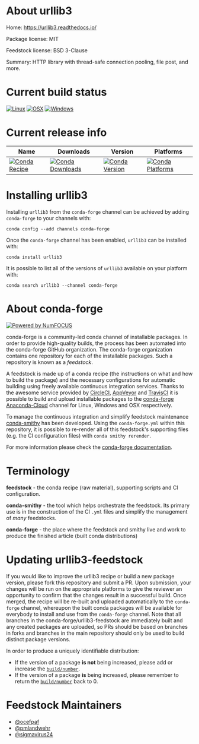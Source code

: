 <!--
# -*- mode: jinja -*-
-->

About urllib3
=============

Home: https://urllib3.readthedocs.io/

Package license: MIT

Feedstock license: BSD 3-Clause

Summary: HTTP library with thread-safe connection pooling, file post, and more.



Current build status
====================

[![Linux](https://img.shields.io/circleci/project/github/conda-forge/urllib3-feedstock/master.svg?label=Linux)](https://circleci.com/gh/conda-forge/urllib3-feedstock)
[![OSX](https://img.shields.io/travis/conda-forge/urllib3-feedstock/master.svg?label=macOS)](https://travis-ci.org/conda-forge/urllib3-feedstock)
[![Windows](https://img.shields.io/appveyor/ci/conda-forge/urllib3-feedstock/master.svg?label=Windows)](https://ci.appveyor.com/project/conda-forge/urllib3-feedstock/branch/master)

Current release info
====================

| Name | Downloads | Version | Platforms |
| --- | --- | --- | --- |
| [![Conda Recipe](https://img.shields.io/badge/recipe-urllib3-green.svg)](https://anaconda.org/conda-forge/urllib3) | [![Conda Downloads](https://img.shields.io/conda/dn/conda-forge/urllib3.svg)](https://anaconda.org/conda-forge/urllib3) | [![Conda Version](https://img.shields.io/conda/vn/conda-forge/urllib3.svg)](https://anaconda.org/conda-forge/urllib3) | [![Conda Platforms](https://img.shields.io/conda/pn/conda-forge/urllib3.svg)](https://anaconda.org/conda-forge/urllib3) |

Installing urllib3
==================

Installing `urllib3` from the `conda-forge` channel can be achieved by adding `conda-forge` to your channels with:

```
conda config --add channels conda-forge
```

Once the `conda-forge` channel has been enabled, `urllib3` can be installed with:

```
conda install urllib3
```

It is possible to list all of the versions of `urllib3` available on your platform with:

```
conda search urllib3 --channel conda-forge
```


About conda-forge
=================

[![Powered by NumFOCUS](https://img.shields.io/badge/powered%20by-NumFOCUS-orange.svg?style=flat&colorA=E1523D&colorB=007D8A)](http://numfocus.org)

conda-forge is a community-led conda channel of installable packages.
In order to provide high-quality builds, the process has been automated into the
conda-forge GitHub organization. The conda-forge organization contains one repository
for each of the installable packages. Such a repository is known as a *feedstock*.

A feedstock is made up of a conda recipe (the instructions on what and how to build
the package) and the necessary configurations for automatic building using freely
available continuous integration services. Thanks to the awesome service provided by
[CircleCI](https://circleci.com/), [AppVeyor](https://www.appveyor.com/)
and [TravisCI](https://travis-ci.org/) it is possible to build and upload installable
packages to the [conda-forge](https://anaconda.org/conda-forge)
[Anaconda-Cloud](https://anaconda.org/) channel for Linux, Windows and OSX respectively.

To manage the continuous integration and simplify feedstock maintenance
[conda-smithy](https://github.com/conda-forge/conda-smithy) has been developed.
Using the ``conda-forge.yml`` within this repository, it is possible to re-render all of
this feedstock's supporting files (e.g. the CI configuration files) with ``conda smithy rerender``.

For more information please check the [conda-forge documentation](https://conda-forge.org/docs/).

Terminology
===========

**feedstock** - the conda recipe (raw material), supporting scripts and CI configuration.

**conda-smithy** - the tool which helps orchestrate the feedstock.
                   Its primary use is in the construction of the CI ``.yml`` files
                   and simplify the management of *many* feedstocks.

**conda-forge** - the place where the feedstock and smithy live and work to
                  produce the finished article (built conda distributions)


Updating urllib3-feedstock
==========================

If you would like to improve the urllib3 recipe or build a new
package version, please fork this repository and submit a PR. Upon submission,
your changes will be run on the appropriate platforms to give the reviewer an
opportunity to confirm that the changes result in a successful build. Once
merged, the recipe will be re-built and uploaded automatically to the
`conda-forge` channel, whereupon the built conda packages will be available for
everybody to install and use from the `conda-forge` channel.
Note that all branches in the conda-forge/urllib3-feedstock are
immediately built and any created packages are uploaded, so PRs should be based
on branches in forks and branches in the main repository should only be used to
build distinct package versions.

In order to produce a uniquely identifiable distribution:
 * If the version of a package **is not** being increased, please add or increase
   the [``build/number``](https://conda.io/docs/user-guide/tasks/build-packages/define-metadata.html#build-number-and-string).
 * If the version of a package **is** being increased, please remember to return
   the [``build/number``](https://conda.io/docs/user-guide/tasks/build-packages/define-metadata.html#build-number-and-string)
   back to 0.

Feedstock Maintainers
=====================

* [@ocefpaf](https://github.com/ocefpaf/)
* [@pmlandwehr](https://github.com/pmlandwehr/)
* [@sigmavirus24](https://github.com/sigmavirus24/)

